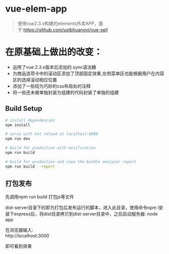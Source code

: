# vue-elem-app

> 使用vue2.3.x构建的elements外卖APP，基于:https://github.com/ustbhuangyi/vue-sell

# 在原基础上做出的改变：

* 运用了vue 2.3.x版本后添加的.sync语法糖
* 为商品选项卡中的滚动区添加了顶部固定效果,左侧菜单区也能根据用户在内容区的选择滚动相应位置
* 添加了一些较为巧妙的css布局处的注释
* 将一些还未被单独封装为组建的代码封装了单独的组建

## Build Setup

``` bash
# install dependencies
npm install

# serve with hot reload at localhost:8080
npm run dev

# build for production with minification
npm run build

# build for production and view the bundle analyzer report
npm run build --report
```

## 打包发布
先调用npm run build 打包js等文件  

dist-server目录下的即为打包后发布运行的脚本，进入此目录，使用命令npm i安装下express后，将dist目录拷贝到dist-server目录中，之后启动服务器:
node app  

在浏览器输入:    
http://localhost:3000  

即可看到效果
